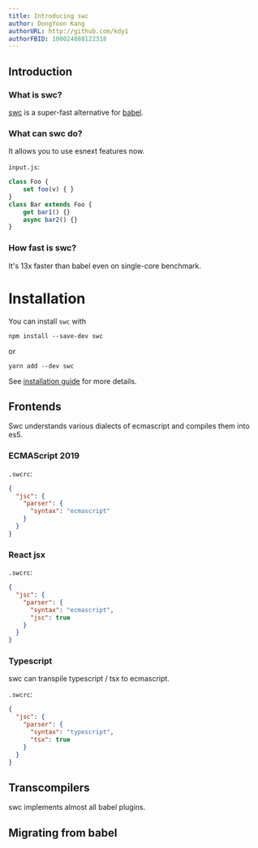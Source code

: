 ```yaml
---
title: Introducing swc
author: DongYoon Kang
authorURL: http://github.com/kdy1
authorFBID: 100024888122318
---
```


## Introduction

### What is swc?
[swc](https://github.com/swc-project/swc) is a super-fast alternative for [babel](https://babeljs.io/).

### What can swc do?

It allows you to use esnext features now.

`input.js`:
```js
class Foo {
    set foo(v) { }
}
class Bar extends Foo {
    get bar1() {}
    async bar2() {}
}
```

### How fast is swc?

It's 13x faster than babel even on single-core benchmark.


# Installation

You can install `swc` with

```
npm install --save-dev swc
```
or
```
yarn add --dev swc
```
See [installation guide](/docs/installation) for more details.


## Frontends
Swc understands various dialects of ecmascript and compiles them into es5.

### ECMAScript 2019

`.swcrc`:
```json
{
  "jsc": {
    "parser": {
      "syntax": "ecmascript"
    }
  }
}
```


### React jsx

`.swcrc`:
```json
{
  "jsc": {
    "parser": {
      "syntax": "ecmascript",
      "jsc": true
    }
  }
}
```

### Typescript
swc can transpile typescript / tsx to ecmascript.


`.swcrc`:
```json
{
  "jsc": {
    "parser": {
      "syntax": "typescript",
      "tsx": true
    }
  }
}
```



## Transcompilers

swc implements almost all babel plugins.


## Migrating from babel


